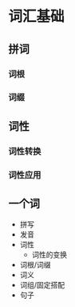# 词汇基础

## 拼词

### 词根

### 词缀

## 词性

### 词性转换

### 词性应用

## 一个词

- 拼写
- 发音
- 词性
  - 词性的变换
- 词根/词缀
- 词义
- 词组/固定搭配
- 句子
